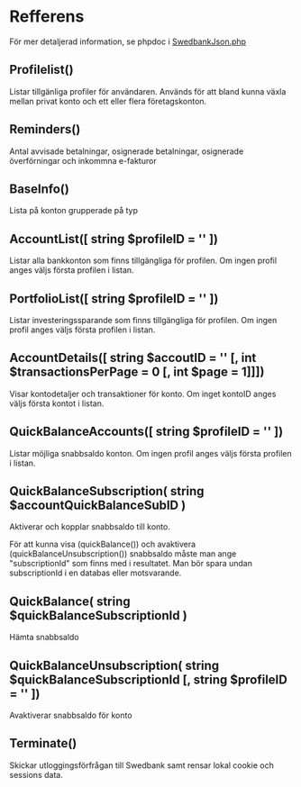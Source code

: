 # Refferens
För mer detaljerad information, se phpdoc i [SwedbankJson.php](../src/SwedbankJson.php)

## Profilelist()
Listar tillgänliga profiler för användaren. Används för att bland kunna växla mellan privat konto och ett eller flera företagskonton.

## Reminders()
Antal avvisade betalningar, osignerade betalningar, osignerade överförningar och inkommna e-fakturor

## BaseInfo()
Lista på konton grupperade på typ

## AccountList([ string $profileID = '' ])
Listar alla bankkonton som finns tillgängliga för profilen. Om ingen profil anges väljs första profilen i listan.

## PortfolioList([ string $profileID = '' ])
Listar investeringssparande som finns tillgängliga för profilen. Om ingen profil anges väljs första profilen i listan.

## AccountDetails([ string $accoutID = '' [, int $transactionsPerPage = 0 [, int $page = 1]]])
Visar kontodetaljer och transaktioner för konto. Om inget kontoID anges väljs första kontot i listan.

## QuickBalanceAccounts([ string $profileID = '' ])
Listar möjliga snabbsaldo konton. Om ingen profil anges väljs första profilen i listan.

## QuickBalanceSubscription( string $accountQuickBalanceSubID )
Aktiverar och kopplar snabbsaldo till konto.

För att kunna visa (quickBalance()) och avaktivera (quickBalanceUnsubscription()) snabbsaldo måste man ange "subscriptionId" som finns med i resultatet.
Man bör spara undan subscriptionId i en databas eller motsvarande.

## QuickBalance( string $quickBalanceSubscriptionId )
Hämta snabbsaldo

## QuickBalanceUnsubscription( string $quickBalanceSubscriptionId [, string $profileID = '' ])
Avaktiverar snabbsaldo för konto

## Terminate()
Skickar utloggingsförfrågan till Swedbank samt rensar lokal cookie och sessions data.